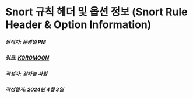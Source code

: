 # Snort 규칙 헤더 및 옵션 정보 (Snort Rule Header & Option Information)
##### 원작자: 문광일 PM
##### 링크: [KOROMOON](https://koromoon.blogspot.com/2020/10/snort-snort-rule-header-option.html, "KOROMOON link")
##### 작성자: 강하늘 사원
##### 작성일자: 2024년 4월 3일 

